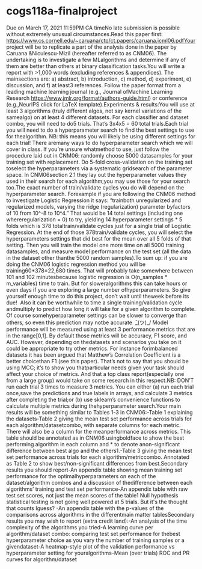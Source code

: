 # cogs118a-finalproject

Due on March 17, 2021 11:59PM CA timeNo late submission is possible without extremely unusual circumstances.Read this paper first: ​https://www.cs.cornell.edu/~caruana/ctp/ct.papers/caruana.icml06.pdfYour project will be to replicate  a part of the analysis done in the paper by Caruana &Niculescu-Mizil (hereafter referred to as CNM06). The undertaking is to investigate a few MLalgorithms and determine if any of them are better than others at binary classification tasks.You will write a report with >1,000 words (excluding references & appendices). The mainsections are: a) abstract, b) introduction, c) method, d) experiment, e) discussion, and f) at least3 references. Follow the paper format from a leading machine learning journal (e.g., Journal ofMachine Learning Research ​https://www.jmlr.org/format/authors-guide.html​) or conference (e.g.,NeurIPS ​click for LaTeX template​).Experiments & results:You will use at least 3 algorithms (truly different algos, not say kernel variations of the samealgo) on at least 4 different datasets. For each classifier and dataset combo, you will need to do5 trials. That’s 3x4x5 = 60 total trials.Each trial you will need to do a hyperparameter search to find the best settings to use for thealgorithm.  NB: this means you will likely be using different settings for each trial!  There aremany ways to do hyperparameter search which we will cover in class.  If you’re unsure whatmethod to use, just follow the procedure laid out in CNM06: randomly choose 5000 datasamples for your training set with replacement. Do 5-fold cross-validation on the training set toselect the hyperparameters via a systematic gridsearch of the parameter space. In CNM06section 2.1 they lay out the hyperparameter values they used in their search for each algorithm;you may use those for your search too.The exact number of train/validate cycles you do will depend on the hyperparameter search. Forexample if you are following the CNM06 method to investigate Logistic Regression it says: “trainboth unregularized and regularized models, varying the ridge (regularization) parameter byfactors of 10 from 10^-8 to 10^4.” That would be 14 total settings (including one whereregularization = 0) to try, yielding 14 hyperparameter settings * 5 folds which is 378 totaltrain/validate cycles just for a single trial of Logistic Regression. At the end of those 378train/validate cycles, you will select the hyperparameters settings that did best for the mean over
all 5 folds of that setting. Then you will train the model one more time on all 5000 training datasamples, and measure model performance on the test set (all the data in the dataset other thanthe 5000 random samples).To sum up: if you are doing the CNM06 logistic regression method you will be training60*378=22,680 times.  That will probably take somewhere between 10​1​ and 10​2 ​minutesbecause logistic regression is ​O​(n_samples * m_variables) time to train.  ​But for sloweralgorithms this can take hours or even days if you are exploring a large number ofhyperparameters.  So give yourself enough time to do this project, don’t wait until theweek before its due! ​ Also it can be worthwhile to time a single training/validation cycle andmultiply to predict how long it will take for a given algorithm to complete. Of course somehyperparameter settings can be slower to converge than others, so even this prediction may notbe accurate ​​ ̄\_(ツ)_/ ̄Model performance will be measured using at least 3 performance metrics that are in the range[0,1]. By default those metrics will be accuracy, F1 score, and AUC. However, depending on thedatasets and scenarios you take on it could be appropriate to try other metrics.  For instance forimbalanced datasets it has been argued that Matthew’s Correlation Coefficient is a better choicethan F1 (see ​this paper​).  That’s not to say that you should be using MCC; it’s to show you thatparticular needs given your task should affect your choice of metrics. And that a top class report(especially one from a large group) would take on some research in this respect.NB: DON’T run each trial 3 times to measure 3 metrics. You can either (a) run each trial once,save the predictions and true labels in arrays, and calculate 3 metrics after completing the trial;or (b) use sklearn’s convenience functions to calculate multiple metrics during thehyperparameter search.Your main results will be something similar to Tables 1-3 in CNM06:-Table 1 explaining the datasets-Table 2 giving the mean test set performance across trials for each algorithm/datasetcombo, with separate columns for each metric. There will also be a column for the meanperformance across metrics. This table should be annotated as in CNM06 usingboldface to show the best performing algorithm in each column and * to denote anon-significant difference between best algo and the others​1​.-Table 3 giving the mean test set performance across trials for each algorithm/metriccombo. Annotated as Table 2 to show best/non-significant differences from best.Secondary results you should report-An appendix table showing mean​ training​ set performance for the optimalhyperparameters on each of the dataset/algorithm combos and a discussion of thedifference between each algorithms’ training and test set performance-An appendix table with raw test set scores, not just the mean scores of the table1 Null hypothesis statistical testing is not going well powered at 5 trials. But it's the thought that counts Iguess?
-An appendix table with the p-values of the comparisons across algorithms in the differentmain matter tablesSecondary results you may wish to report (extra credit land):-An analysis of the time complexity of the algorithms you tried-A learning curve per algorithm/dataset combo: comparing test set performance for thebest hyperparameter choice as you vary the number of training samples or a givendataset-A heatmap-style plot of the validation performance vs hyperparameter setting for youralgorithms-Mean (over trials) ROC and PR curves for algorithm/dataset
